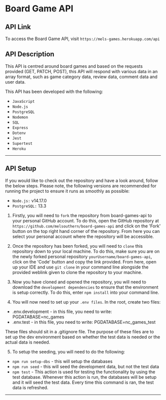 # Board Game API

## API Link

To access the Board Game API, visit `https://mels-games.herokuapp.com/api`

## API Description

This API is centred around board games and based on the requests provided (GET, PATCH, POST), this API will respond with various data in an array format, such as game category data, review data, comment data and user data.

This API has been developed with the following:

- `JavaScript`
- `Node.js`
- `PostgreSQL`
- `Nodemon`
- `SQL`
- `Express`
- `Dotenv`
- `Jest`
- `Supertest`
- `Heroku`

---

## API Setup

If you would like to check out the repository and have a look around, follow the below steps. Please note, the following versions are recommended for running the project to ensure it runs as smoothly as possible:

- `Node.js:` v14.17.0
- `PostgreSQL:` 13.3

1. Firstly, you will need to `fork` the repository from board-games-api to your personal GitHub account. To do this, open the GitHub repository at `https://github.com/melsouthern/board-games-api` and click on the 'Fork' button on the top right hand corner of the repository. From here you can select your personal account where the repository will be accessible.

2. Once the repository has been forked, you will need to `clone` this repository down to your local machine. To do this, make sure you are on the newly forked personal repository `yourUsername/board-games-api`, click on the 'Code' button and copy the link provided. From here, open up your IDE and use `git clone` in your command line alongside the provided weblink given to clone the repository to your machine.

3. Now you have cloned and opened the repository, you will need to download the `development dependencies` to ensure that the environment is setup correctly. To do this, enter `npm install` into your command line.

4. You will now need to set up your `.env files`. In the root, create two files:

- .env.development - in this file, you need to write: PGDATABASE=nc_games
- .env.test - in this file, you need to write: PGDATABASE=nc_games_test

These files should sit in a .gitignore file. The purpose of these files are to set up the dev environment based on whether the test data is needed or the actual data is needed.

5. To setup the seeding, you will need to do the following:

- `npm run setup-dbs` - this will setup the databases
- `npm run seed` - this will seed the development data, but not the test data
- `npm test` - This action is used for testing the functionality by using the test database. Whenever this action is run, the databases will be setup and it will seed the test data. Every time this command is ran, the test data is refreshed.

---
